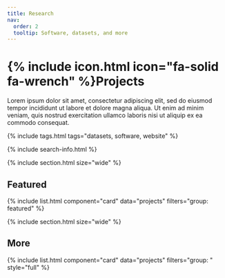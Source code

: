 ```yaml
---
title: Research
nav:
  order: 2
  tooltip: Software, datasets, and more
---
```


# {% include icon.html icon="fa-solid fa-wrench" %}Projects

Lorem ipsum dolor sit amet, consectetur adipiscing elit, sed do eiusmod tempor incididunt ut labore et dolore magna aliqua.
Ut enim ad minim veniam, quis nostrud exercitation ullamco laboris nisi ut aliquip ex ea commodo consequat.

{% include tags.html tags="datasets, software, website" %}

{% include search-info.html %}

{% include section.html size="wide" %}

## Featured

{% include list.html component="card" data="projects" filters="group: featured" %}

{% include section.html size="wide" %}

## More

{% include list.html component="card" data="projects" filters="group: " style="full" %}
